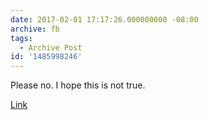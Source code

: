 ```yaml
---
date: 2017-02-01 17:17:26.000000000 -08:00
archive: fb
tags: 
  - Archive Post
id: '1485998246'
---
```


Please no. I hope this is not true. 

[Link](http://mobile.reuters.com/article/idUSKBN15G5VO?feedType=RSS&feedName=topNews&utm_source=twitter&utm_medium=Social)
